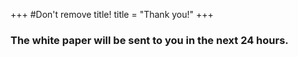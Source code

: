 +++
#Don't remove title!
title = "Thank you!"
+++

### The white paper will be sent to you in the next 24 hours.

